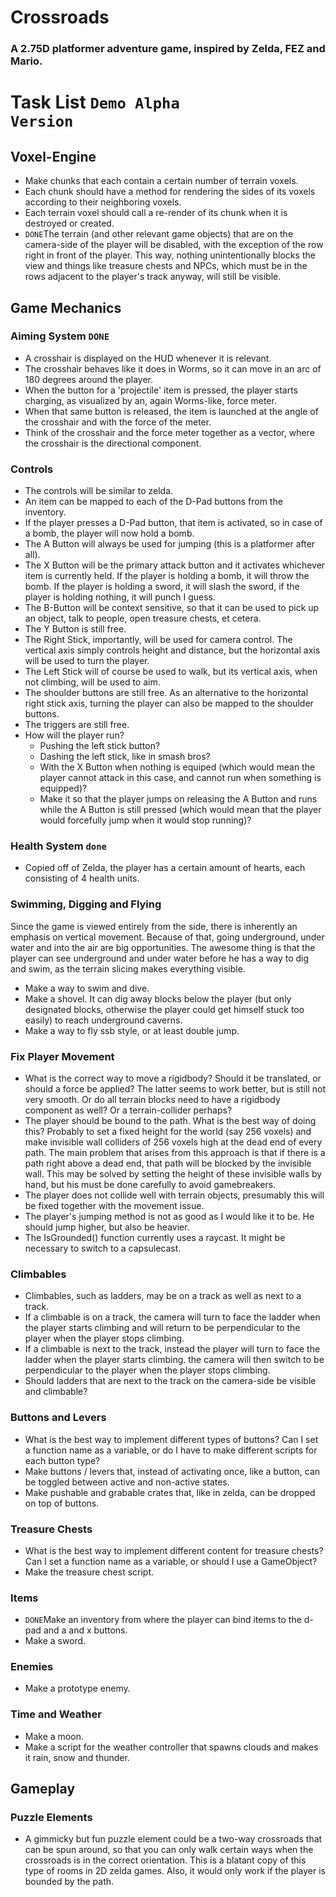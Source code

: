 # Crossroads

### A 2.75D platformer adventure game, inspired by Zelda, FEZ and Mario.

# Task List <code>Demo Alpha Version</code>

## Voxel-Engine
- Make chunks that each contain a certain number of terrain voxels.
- Each chunk should have a method for rendering the sides of its voxels according to their neighboring voxels.
- Each terrain voxel should call a re-render of its chunk when it is destroyed or created.
- <code>DONE</code>The terrain (and other relevant game objects) that are on the camera-side of the player will be disabled, with the exception of the row right in front of the player. This way, nothing unintentionally blocks the view and things like treasure chests and NPCs, which must be in the rows adjacent to the player's track anyway, will still be visible.

## Game Mechanics

### Aiming System <code>DONE</code>
- A crosshair is displayed on the HUD whenever it is relevant.
- The crosshair behaves like it does in Worms, so it can move in an arc of 180 degrees around the player.
- When the button for a 'projectile' item is pressed, the player starts charging, as visualized by an, again Worms-like, force meter.
- When that same button is released, the item is launched at the angle of the crosshair and with the force of the meter.
- Think of the crosshair and the force meter together as a vector, where the crosshair is the directional component.

### Controls
- The controls will be similar to zelda.
- An item can be mapped to each of the D-Pad buttons from the inventory.
- If the player presses a D-Pad button, that item is activated, so in case of a bomb, the player will now hold a bomb.
- The A Button will always be used for jumping (this is a platformer after all).
- The X Button will be the primary attack button and it activates whichever item is currently held. If the player is holding a bomb, it will throw the bomb. If the player is holding a sword, it will slash the sword, if the player is holding nothing, it will punch I guess.
- The B-Button will be context sensitive, so that it can be used to pick up an object, talk to people, open treasure chests, et cetera.
- The Y Button is still free.
- The Right Stick, importantly, will be used for camera control. The vertical axis simply controls height and distance, but the horizontal axis will be used to turn the player.
- The Left Stick will of course be used to walk, but its vertical axis, when not climbing, will be used to aim.
- The shoulder buttons are still free. As an alternative to the horizontal right stick axis, turning the player can also be mapped to the shoulder buttons.
- The triggers are still free.
- How will the player run?
  - Pushing the left stick button?
  - Dashing the left stick, like in smash bros?
  - With the X Button when nothing is equiped (which would mean the player cannot attack in this case, and cannot run when something is equipped)?
  - Make it so that the player jumps on releasing the A Button and runs while the A Button is still pressed (which would mean that the player would forcefully jump when it would stop running)?

### Health System <code>done</code>
- Copied off of Zelda, the player has a certain amount of hearts, each consisting of 4 health units.

### Swimming, Digging and Flying
Since the game is viewed entirely from the side, there is inherently an emphasis on vertical movement. Because of that, going underground, under water and into the air are big opportunities. The awesome thing is that the player can see underground and under water before he has a way to dig and swim, as the terrain slicing makes everything visible.
- Make a way to swim and dive.
- Make a shovel. It can dig away blocks below the player (but only designated blocks, otherwise the player could get himself stuck too easily) to reach underground caverns.
- Make a way to fly ssb style, or at least double jump.

### Fix Player Movement
- What is the correct way to move a rigidbody? Should it be translated, or should a force be applied? The latter seems to work better, but is still not very smooth. Or do all terrain blocks need to have a rigidbody component as well? Or a terrain-collider perhaps?
- The player should be bound to the path. What is the best way of doing this? Probably to set a fixed height for the world (say 256 voxels) and make invisible wall colliders of 256 voxels high at the dead end of every path. The main problem that arises from this approach is that if there is a path right above a dead end, that path will be blocked by the invisible wall. This may be solved by setting the height of these invisible walls by hand, but his must be done carefully to avoid gamebreakers.
- The player does not collide well with terrain objects, presumably this will be fixed together with the movement issue.
- The player's jumping method is not as good as I would like it to be. He should jump higher, but also be heavier.
- The IsGrounded() function currently uses a raycast. It might be necessary to switch to a capsulecast.

### Climbables
- Climbables, such as ladders, may be on a track as well as next to a track.
- If a climbable is on a track, the camera will turn to face the ladder when the player starts climbing and will return to be perpendicular to the player when the player stops climbing.
- If a climbable is next to the track, instead the player will turn to face the ladder when the player starts climbing. the camera will then switch to be perpendicular to the player when the player stops climbing.
- Should ladders that are next to the track on the camera-side be visible and climbable?

### Buttons and Levers
- What is the best way to implement different types of buttons? Can I set a function name as a variable, or do I have to make different scripts for each button type?
- Make buttons / levers that, instead of activating once, like a button, can be toggled between active and non-active states.
- Make pushable and grabable crates that, like in zelda, can be dropped on top of buttons.

### Treasure Chests
- What is the best way to implement different content for treasure chests? Can I set a function name as a variable, or should I use a GameObject?
- Make the treasure chest script.

### Items
- <code>DONE</code>Make an inventory from where the player can bind items to the d-pad and a and x buttons.
- Make a sword.

### Enemies
- Make a prototype enemy.

### Time and Weather
- Make a moon.
- Make a script for the weather controller that spawns clouds and makes it rain, snow and thunder.

## Gameplay

### Puzzle Elements
- A gimmicky but fun puzzle element could be a two-way crossroads that can be spun around, so that you can only walk certain ways when the crossroads is in the correct orientation. This is a blatant copy of this type of rooms in 2D zelda games. Also, it would only work if the player is bounded by the path.